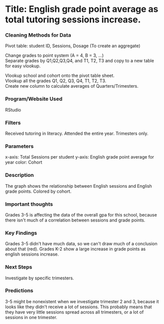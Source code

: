 # Title: English grade point average as total tutoring sessions increase.

### Cleaning Methods for Data

Pivot table: student ID, Sessions, Dosage (To create an aggregate)  

Change grades to point system (A = 4, B = 3, ...)  
Separate grades by Q1,Q2,Q3,Q4, and T1, T2, T3 and copy to a new table for easy vlookup.  

Vlookup school and cohort onto the pivot table sheet.  
Vlookup all the grades Q1, Q2, Q3, Q4, T1, T2, T3.  
Create new column to calculate averages of Quarters/Trimesters.

### Program/Website Used

RStudio

### Filters

Received tutoring in literacy.
Attended the entire year.
Trimesters only.

### Parameters

x-axis: Total Sessions per student
y-axis: English grade point average for year
color: Cohort

### Description

The graph shows the relationship between English sessions and English grade points. Colored by cohort.

### Important thoughts

Grades 3-5 is affecting the data of the overall gpa for this school, because there isn't much of a correlation between sessions and grade points.

### Key Findings

Grades 3-5 didn't have much data, so we can't draw much of a conclusion about that (red). Grades K-2 show a large increase in grade points as english sessions increase.

### Next Steps

Investigate by specific trimesters.

### Predictions

3-5 might be nonexistent when we investigate trimester 2 and 3, because it looks like they didn't receive a lot of sessions. This probably means that they have very little sessions spread across all trimesters, or a lot of sessions in one trimester.